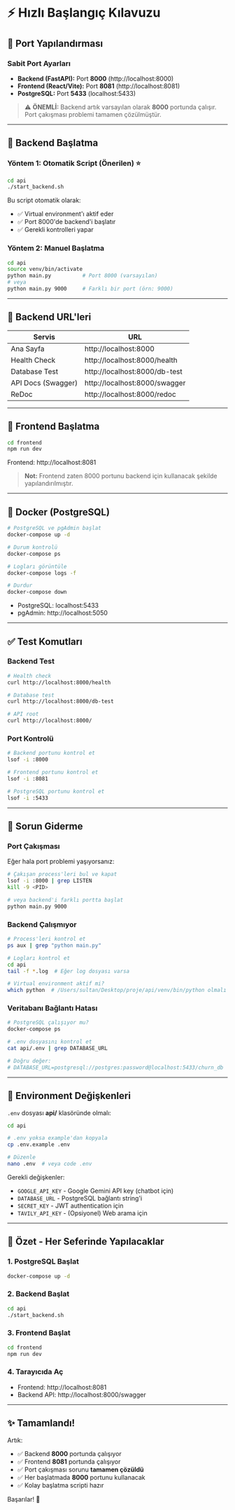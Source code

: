 # ⚡ Hızlı Başlangıç Kılavuzu

## 🎯 Port Yapılandırması

### Sabit Port Ayarları
- **Backend (FastAPI):** Port **8000** (http://localhost:8000)
- **Frontend (React/Vite):** Port **8081** (http://localhost:8081)
- **PostgreSQL:** Port **5433** (localhost:5433)

> ⚠️ **ÖNEMLİ:** Backend artık varsayılan olarak **8000** portunda çalışır. 
> Port çakışması problemi tamamen çözülmüştür.

---

## 🚀 Backend Başlatma

### Yöntem 1: Otomatik Script (Önerilen) ⭐

```bash
cd api
./start_backend.sh
```

Bu script otomatik olarak:
- ✅ Virtual environment'ı aktif eder
- ✅ Port 8000'de backend'i başlatır
- ✅ Gerekli kontrolleri yapar

### Yöntem 2: Manuel Başlatma

```bash
cd api
source venv/bin/activate
python main.py          # Port 8000 (varsayılan)
# veya
python main.py 9000     # Farklı bir port (örn: 9000)
```

---

## 🔗 Backend URL'leri

| Servis | URL |
|--------|-----|
| Ana Sayfa | http://localhost:8000 |
| Health Check | http://localhost:8000/health |
| Database Test | http://localhost:8000/db-test |
| API Docs (Swagger) | http://localhost:8000/swagger |
| ReDoc | http://localhost:8000/redoc |

---

## 🎨 Frontend Başlatma

```bash
cd frontend
npm run dev
```

Frontend: http://localhost:8081

> **Not:** Frontend zaten 8000 portunu backend için kullanacak şekilde yapılandırılmıştır.

---

## 🐳 Docker (PostgreSQL)

```bash
# PostgreSQL ve pgAdmin başlat
docker-compose up -d

# Durum kontrolü
docker-compose ps

# Logları görüntüle
docker-compose logs -f

# Durdur
docker-compose down
```

- PostgreSQL: localhost:5433
- pgAdmin: http://localhost:5050

---

## ✅ Test Komutları

### Backend Test
```bash
# Health check
curl http://localhost:8000/health

# Database test
curl http://localhost:8000/db-test

# API root
curl http://localhost:8000/
```

### Port Kontrolü
```bash
# Backend portunu kontrol et
lsof -i :8000

# Frontend portunu kontrol et
lsof -i :8081

# PostgreSQL portunu kontrol et
lsof -i :5433
```

---

## 🔧 Sorun Giderme

### Port Çakışması
Eğer hala port problemi yaşıyorsanız:

```bash
# Çakışan process'leri bul ve kapat
lsof -i :8000 | grep LISTEN
kill -9 <PID>

# veya backend'i farklı portta başlat
python main.py 9000
```

### Backend Çalışmıyor
```bash
# Process'leri kontrol et
ps aux | grep "python main.py"

# Logları kontrol et
cd api
tail -f *.log  # Eğer log dosyası varsa

# Virtual environment aktif mi?
which python  # /Users/sultan/Desktop/proje/api/venv/bin/python olmalı
```

### Veritabanı Bağlantı Hatası
```bash
# PostgreSQL çalışıyor mu?
docker-compose ps

# .env dosyasını kontrol et
cat api/.env | grep DATABASE_URL

# Doğru değer:
# DATABASE_URL=postgresql://postgres:password@localhost:5433/churn_db
```

---

## 📝 Environment Değişkenleri

`.env` dosyası **api/** klasöründe olmalı:

```bash
cd api

# .env yoksa example'dan kopyala
cp .env.example .env

# Düzenle
nano .env  # veya code .env
```

Gerekli değişkenler:
- `GOOGLE_API_KEY` - Google Gemini API key (chatbot için)
- `DATABASE_URL` - PostgreSQL bağlantı string'i
- `SECRET_KEY` - JWT authentication için
- `TAVILY_API_KEY` - (Opsiyonel) Web arama için

---

## 🎯 Özet - Her Seferinde Yapılacaklar

### 1. PostgreSQL Başlat
```bash
docker-compose up -d
```

### 2. Backend Başlat
```bash
cd api
./start_backend.sh
```

### 3. Frontend Başlat
```bash
cd frontend
npm run dev
```

### 4. Tarayıcıda Aç
- Frontend: http://localhost:8081
- Backend API: http://localhost:8000/swagger

---

## ✨ Tamamlandı!

Artık:
- ✅ Backend **8000** portunda çalışıyor
- ✅ Frontend **8081** portunda çalışıyor
- ✅ Port çakışması sorunu **tamamen çözüldü**
- ✅ Her başlatmada **8000** portunu kullanacak
- ✅ Kolay başlatma scripti hazır

Başarılar! 🚀

